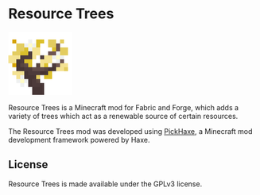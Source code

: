 # Resource Trees

![](/art/logo.png)

Resource Trees is a Minecraft mod for Fabric and Forge, which adds a variety of trees which act as a renewable source of certain resources.

The Resource Trees mod was developed using [PickHaxe](https://github.com/EliteMasterEric/PickHaxe), a Minecraft mod development framework powered by Haxe.

## License

Resource Trees is made available under the GPLv3 license.
